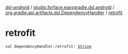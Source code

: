 [dsl-android](../../index.md) / [studio.forface.easygradle.dsl.android](../index.md) / [org.gradle.api.artifacts.dsl.DependencyHandler](index.md) / [retrofit](./retrofit.md)

# retrofit

`val DependencyHandler.retrofit: `[`String`](https://kotlinlang.org/api/latest/jvm/stdlib/kotlin/-string/index.html)